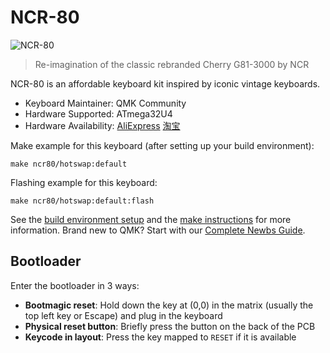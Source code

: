 # NCR-80

![NCR-80](https://i.imgur.com/kAjbAPL.jpg)

> Re-imagination of the classic rebranded Cherry G81-3000 by NCR

NCR-80 is an affordable keyboard kit inspired by iconic vintage keyboards.

* Keyboard Maintainer: QMK Community
* Hardware Supported: ATmega32U4
* Hardware Availability: [AliExpress](https://www.aliexpress.com/item/1005003345941543.html) [淘宝](https://item.taobao.com/item.htm?id=657482028672)

Make example for this keyboard (after setting up your build environment):

    make ncr80/hotswap:default
    
Flashing example for this keyboard:

    make ncr80/hotswap:default:flash

See the [build environment setup](https://docs.qmk.fm/#/getting_started_build_tools) and the [make instructions](https://docs.qmk.fm/#/getting_started_make_guide) for more information. Brand new to QMK? Start with our [Complete Newbs Guide](https://docs.qmk.fm/#/newbs).

## Bootloader

Enter the bootloader in 3 ways:

* **Bootmagic reset**: Hold down the key at (0,0) in the matrix (usually the top left key or Escape) and plug in the keyboard
* **Physical reset button**: Briefly press the button on the back of the PCB
* **Keycode in layout**: Press the key mapped to `RESET` if it is available
